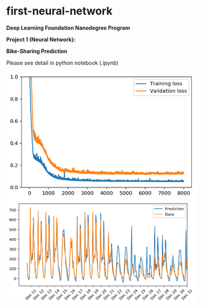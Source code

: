 # first-neural-network  

**Deep Learning Foundation Nanodegree Program**  

**Project 1 (Neural Network):**  
  
**Bike-Sharing Prediction**  
  
Please see detail in python notebook (.ipynb)  
  
![sample_plot_1](./assets/sample_plot_1.png)  
![sample_plot_2](./assets/sample_plot_2.png)  
